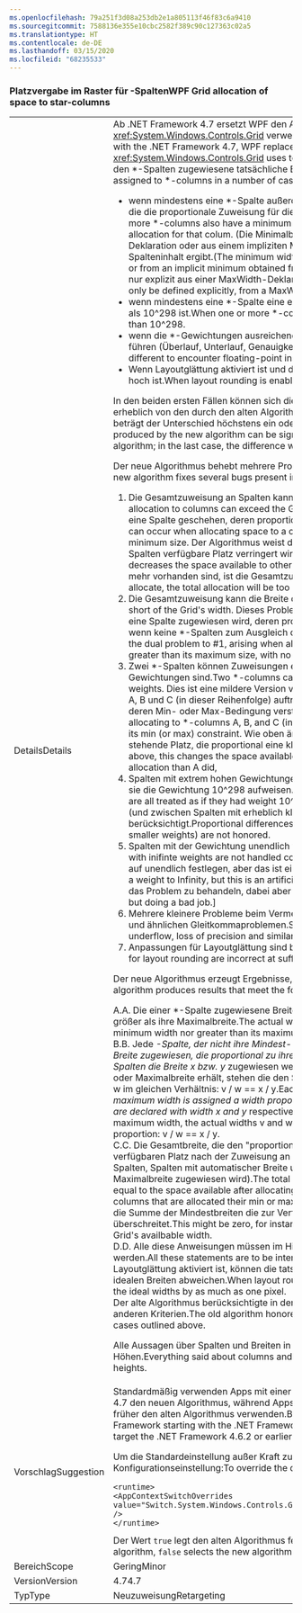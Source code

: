 ```yaml
---
ms.openlocfilehash: 79a251f3d08a253db2e1a805113f46f83c6a9410
ms.sourcegitcommit: 7588136e355e10cbc2582f389c90c127363c02a5
ms.translationtype: HT
ms.contentlocale: de-DE
ms.lasthandoff: 03/15/2020
ms.locfileid: "68235533"
---
```

### <a name="wpf-grid-allocation-of-space-to-star-columns"></a><span data-ttu-id="4a24c-101">Platzvergabe im Raster für -Spalten</span><span class="sxs-lookup"><span data-stu-id="4a24c-101">WPF Grid allocation of space to star-columns</span></span>

|   |   |
|---|---|
|<span data-ttu-id="4a24c-102">Details</span><span class="sxs-lookup"><span data-stu-id="4a24c-102">Details</span></span>|<span data-ttu-id="4a24c-103">Ab .NET Framework 4.7 ersetzt WPF den Algorithmus, den <xref:System.Windows.Controls.Grid> verwendet, um Platz für \*-Spalten zuzuweisen.</span><span class="sxs-lookup"><span data-stu-id="4a24c-103">Starting with the .NET Framework 4.7, WPF replaces the algorithm that <xref:System.Windows.Controls.Grid> uses to allocate space to \*-columns.</span></span> <span data-ttu-id="4a24c-104">Dadurch wird die den \*-Spalten zugewiesene tatsächliche Breite geändert,</span><span class="sxs-lookup"><span data-stu-id="4a24c-104">This will change the actual width assigned to \*-columns in a number of cases:</span></span><ul><li><span data-ttu-id="4a24c-105">wenn mindestens eine \*-Spalte außerdem eine Minimal- oder Maximalbreite aufweisen, die die proportionale Zuweisung für die betreffende Spalte außer Kraft setzt.</span><span class="sxs-lookup"><span data-stu-id="4a24c-105">When one or more \*-columns also have a minimum or maximum width that overrides the proportional allocation for that colum.</span></span> <span data-ttu-id="4a24c-106">(Die Minimalbreite kann aus einer expliziten MinWidth-Deklaration oder aus einem impliziten Minimalwert abgeleitet werden, der sich aus dem Spalteninhalt ergibt.</span><span class="sxs-lookup"><span data-stu-id="4a24c-106">(The minimum width can derive from an explicit MinWidth declaration, or from an implicit minimum obtained from the column's content.</span></span> <span data-ttu-id="4a24c-107">Die maximale Breite kann nur explizit aus einer MaxWidth-Deklaration definiert werden.)</span><span class="sxs-lookup"><span data-stu-id="4a24c-107">The maximum width can only be defined explicitly, from a MaxWidth declaration.)</span></span></li><li><span data-ttu-id="4a24c-108">wenn mindestens eine \*-Spalte eine extrem große \*-Gewichtung deklarieren, die größer als 10^298 ist.</span><span class="sxs-lookup"><span data-stu-id="4a24c-108">When one or more \*-columns declare an extremely large \*-weight, greater than 10^298.</span></span></li><li><span data-ttu-id="4a24c-109">wenn die \*-Gewichtungen ausreichend verschieden sind, um zu Gleitkommainstabilität zu führen (Überlauf, Unterlauf, Genauigkeitsverlust).</span><span class="sxs-lookup"><span data-stu-id="4a24c-109">When the \*-weights are sufficiently different to encounter floating-point instability (overflow, underflow, loss of precision).</span></span></li><li><span data-ttu-id="4a24c-110">Wenn Layoutglättung aktiviert ist und der effektive DPI-Wert der Anzeige ausreichend hoch ist.</span><span class="sxs-lookup"><span data-stu-id="4a24c-110">When layout rounding is enabled, and the effective display DPI is sufficiently high.</span></span></li></ul><span data-ttu-id="4a24c-111">In den beiden ersten Fällen können sich die vom neuen Algorithmus erzeugten Breiten erheblich von den durch den alten Algorithmus erzeugten unterscheiden; im letzten Fall beträgt der Unterschied höchstens ein oder zwei Pixel.</span><span class="sxs-lookup"><span data-stu-id="4a24c-111">In the first two cases, the widths produced by the new algorithm can be significantly different from those produced by the old algorithm; in the last case, the difference will be at most one or two pixels.</span></span><p/><span data-ttu-id="4a24c-112">Der neue Algorithmus behebt mehrere Probleme, die beim alten Algorithmus auftreten:</span><span class="sxs-lookup"><span data-stu-id="4a24c-112">The new algorithm fixes several bugs present in the old algorithm:</span></span><ol><li><span data-ttu-id="4a24c-113">Die Gesamtzuweisung an Spalten kann die Breite des Rasters überschreiten.</span><span class="sxs-lookup"><span data-stu-id="4a24c-113">Total allocation to columns can exceed the Grid's width.</span></span> <span data-ttu-id="4a24c-114">Dies kann beim Zuweisen von Platz an eine Spalte geschehen, deren proportionaler Anteil geringer als ihre Mindestgröße ist.</span><span class="sxs-lookup"><span data-stu-id="4a24c-114">This can occur when allocating space to a column whose proportional share is less than its minimum size.</span></span> <span data-ttu-id="4a24c-115">Der Algorithmus weist die Mindestgröße zu, wodurch der für andere Spalten verfügbare Platz verringert wird.</span><span class="sxs-lookup"><span data-stu-id="4a24c-115">The algorithm allocates the minimum size, which decreases the space available to other columns.</span></span> <span data-ttu-id="4a24c-116">Wenn keine zuzuweisenden \*-Spalten mehr vorhanden sind, ist die Gesamtzuweisung zu groß.</span><span class="sxs-lookup"><span data-stu-id="4a24c-116">If there are no \*-columns left to allocate, the total allocation will be too large.</span></span></li><li><span data-ttu-id="4a24c-117">Die Gesamtzuweisung kann die Breite des Rasters unterschreiten.</span><span class="sxs-lookup"><span data-stu-id="4a24c-117">Total allocation can fall short of the Grid's width.</span></span> <span data-ttu-id="4a24c-118">Dieses Problem steht im Gegensatz zu Nr. 1 und entsteht, wenn eine Spalte zugewiesen wird, deren proportionaler Anteil größer als ihre Maximalgröße ist, wenn keine \*-Spalten zum Ausgleich des Über- oder Untermaßes vorhanden sind.</span><span class="sxs-lookup"><span data-stu-id="4a24c-118">This is the dual problem to #1, arising when allocating to a column whose proportional share is greater than its maximum size, with no \*-columns left to take up the slack.</span></span></li><li><span data-ttu-id="4a24c-119">Zwei \*-Spalten können Zuweisungen erhalten, die nicht proportional zu ihren \*-Gewichtungen sind.</span><span class="sxs-lookup"><span data-stu-id="4a24c-119">Two \*-columns can receive allocations not proportional to their \*-weights.</span></span> <span data-ttu-id="4a24c-120">Dies ist eine mildere Version von Nr. 1/Nr. 2, die beim Zuweisen zu den \*-Spalten A, B und C (in dieser Reihenfolge) auftritt, wobei der proportionale Anteil von B gegen deren Min- oder Max-Bedingung verstößt.</span><span class="sxs-lookup"><span data-stu-id="4a24c-120">This is a milder version of #1/#2, arising when allocating to \*-columns A, B, and C (in that order), where B's proportional share violates its min (or max) constraint.</span></span> <span data-ttu-id="4a24c-121">Wie oben ändert sich dadurch der für Spalte C zur Verfügung stehende Platz, die proportional eine kleinere (oder größeren) Zuweisung als A erhält.</span><span class="sxs-lookup"><span data-stu-id="4a24c-121">As above, this changes the space available to column C, who gets less (or more) proportional allocation than A did,</span></span></li><li><span data-ttu-id="4a24c-122">Spalten mit extrem hohen Gewichtungen (&gt; 10^298) werden alle behandelt, als würden sie die Gewichtung 10^298 aufweisen.</span><span class="sxs-lookup"><span data-stu-id="4a24c-122">Columns with extremely large weights (&gt; 10^298) are all treated as if they had weight 10^298.</span></span> <span data-ttu-id="4a24c-123">Proportionale Unterschiede zwischen ihnen (und zwischen Spalten mit erheblich kleineren Gewichtungen) werden nicht berücksichtigt.</span><span class="sxs-lookup"><span data-stu-id="4a24c-123">Proportional differences between them (and between columns with slightly smaller weights) are not honored.</span></span></li><li><span data-ttu-id="4a24c-124">Spalten mit der Gewichtung unendlich werden nicht ordnungsgemäß behandelt.</span><span class="sxs-lookup"><span data-stu-id="4a24c-124">Columns with inifinte weights are not handled correctly.</span></span> <span data-ttu-id="4a24c-125">[Tatsächlich lässt sich die Gewichtung nicht auf unendlich festlegen, aber das ist eine künstliche Einschränkung.</span><span class="sxs-lookup"><span data-stu-id="4a24c-125">[Actually you can't set a weight to Infinity, but this is an artificial restriction.</span></span> <span data-ttu-id="4a24c-126">Der Zuweisungscode hat versucht, das Problem zu behandeln, dabei aber versagt.]</span><span class="sxs-lookup"><span data-stu-id="4a24c-126">The allocation code was trying to handle it, but doing a bad job.]</span></span></li><li><span data-ttu-id="4a24c-127">Mehrere kleinere Probleme beim Vermeiden von Überlauf, Unterlauf, Genauigkeitsverlust und ähnlichen Gleitkommaproblemen.</span><span class="sxs-lookup"><span data-stu-id="4a24c-127">Several minor problems while avoiding overflow, underflow, loss of precision and similar floating-point issues.</span></span></li><li><span data-ttu-id="4a24c-128">Anpassungen für Layoutglättung sind bei ausreichend hohem DPI fehlerhaft.</span><span class="sxs-lookup"><span data-stu-id="4a24c-128">Adjustments for layout rounding are incorrect at sufficiently high DPI.</span></span></li></ol><span data-ttu-id="4a24c-129">Der neue Algorithmus erzeugt Ergebnisse, die den folgenden Kriterien genügen:</span><span class="sxs-lookup"><span data-stu-id="4a24c-129">The new algorithm produces results that meet the following criteria:</span></span><p/><span data-ttu-id="4a24c-130">A.</span><span class="sxs-lookup"><span data-stu-id="4a24c-130">A.</span></span> <span data-ttu-id="4a24c-131">Die einer \*-Spalte zugewiesene Breite ist niemals kleiner als ihre Mindestbreite oder größer als ihre Maximalbreite.</span><span class="sxs-lookup"><span data-stu-id="4a24c-131">The actual width assigned to a \*-column is never less than its minimum width nor greater than its maximum width.</span></span><br/><span data-ttu-id="4a24c-132">B.</span><span class="sxs-lookup"><span data-stu-id="4a24c-132">B.</span></span> <span data-ttu-id="4a24c-133">Jede <em>-Spalte, der nicht ihre Mindest- oder Maximalbreite zugewiesen wird, wird eine Breite zugewiesen, die proportional zu ihrer <em>-Gewichtung ist. Genauer gesagt, wenn zwei Spalten die Breite x</em> bzw. y</em> zugewiesen werden und keine der beiden Spalten ihre Minimal- oder Maximalbreite erhält, stehen die den Spalten zugewiesenen tatsächlichen Breiten v und w im gleichen Verhältnis: v / w == x / y.</span><span class="sxs-lookup"><span data-stu-id="4a24c-133">Each <em>-column that is not assigned its minimum or maximum width is assigned a width proportional to its <em>-weight. To be precise, if two columns are declared with width x</em> and y</em> respectively, and if neither column receives its minimum or maximum width, the actual widths v and w assigned to the columns are in the same proportion: v / w == x / y.</span></span><br/><span data-ttu-id="4a24c-134">C.</span><span class="sxs-lookup"><span data-stu-id="4a24c-134">C.</span></span> <span data-ttu-id="4a24c-135">Die Gesamtbreite, die den &quot;proportionalen&quot; \*-Spalten zugewiesen wird, entspricht dem verfügbaren Platz nach der Zuweisung an die Spalten, die Bedingungen unterliegen (feste Spalten, Spalten mit automatischer Breite und \*-Spalten, denen die Minimal- oder Maximalbreite zugewiesen wird).</span><span class="sxs-lookup"><span data-stu-id="4a24c-135">The total width allocated to &quot;proportional&quot; \*-columns is equal to the space available after allocating to the constrained columns (fixed, auto, and \*-columns that are allocated their min or max width).</span></span> <span data-ttu-id="4a24c-136">Diese kann Null sein, beispielsweise, wenn die Summe der Mindestbreiten die zur Verfügung stehende Breite des Rasters überschreitet.</span><span class="sxs-lookup"><span data-stu-id="4a24c-136">This might be zero, for instance if the sum of the minimum widths exceeds the Grid's availbable width.</span></span><br/><span data-ttu-id="4a24c-137">D.</span><span class="sxs-lookup"><span data-stu-id="4a24c-137">D.</span></span> <span data-ttu-id="4a24c-138">Alle diese Anweisungen müssen im Hinblick auf das &quot;ideale&quot; Layout interpretiert werden.</span><span class="sxs-lookup"><span data-stu-id="4a24c-138">All these statements are to be interpreted with respect to the &quot;ideal&quot; layout.</span></span> <span data-ttu-id="4a24c-139">Wenn Layoutglättung aktiviert ist, können die tatsächlichen Breiten um bis zu ein Pixel von den idealen Breiten abweichen.</span><span class="sxs-lookup"><span data-stu-id="4a24c-139">When layout rounding is in effect, the actual widths can differ from the ideal widths by as much as one pixel.</span></span><br/><span data-ttu-id="4a24c-140">Der alte Algorithmus berücksichtigte in den oben dargestellten Fällen (A), nicht jedoch die anderen Kriterien.</span><span class="sxs-lookup"><span data-stu-id="4a24c-140">The old algorithm honored (A) but failed to honor the other criteria in the cases outlined above.</span></span><p/><span data-ttu-id="4a24c-141">Alle Aussagen über Spalten und Breiten in diesem Artikel gelten ebenso für Zeilen und Höhen.</span><span class="sxs-lookup"><span data-stu-id="4a24c-141">Everything said about columns and widths in this article applies as well to rows and heights.</span></span>|
|<span data-ttu-id="4a24c-142">Vorschlag</span><span class="sxs-lookup"><span data-stu-id="4a24c-142">Suggestion</span></span>|<span data-ttu-id="4a24c-143">Standardmäßig verwenden Apps mit einer .NET Framework-Zielplattform ab .NET Framework 4.7 den neuen Algorithmus, während Apps mit der Zielplattform .NET Framework 4.6.2 oder früher den alten Algorithmus verwenden.</span><span class="sxs-lookup"><span data-stu-id="4a24c-143">By default, apps that target versions of the .NET Framework starting with the .NET Framework 4.7 will see the new algorithm, while apps that target the .NET Framework 4.6.2 or earlier versions will see the old algorithm.</span></span><p/><span data-ttu-id="4a24c-144">Um die Standardeinstellung außer Kraft zu setzen, verwenden Sie die folgenden Konfigurationseinstellung:</span><span class="sxs-lookup"><span data-stu-id="4a24c-144">To override the default, use the following configuration setting:</span></span><pre><code class="lang-xml">&lt;runtime&gt;&#13;&#10;&lt;AppContextSwitchOverrides value=&quot;Switch.System.Windows.Controls.Grid.StarDefinitionsCanExceedAvailableSpace=true&quot; /&gt;&#13;&#10;&lt;/runtime&gt;&#13;&#10;</code></pre><span data-ttu-id="4a24c-145">Der Wert <code>true</code> legt den alten Algorithmus fest, <code>false</code> den neuen.</span><span class="sxs-lookup"><span data-stu-id="4a24c-145">The value <code>true</code> selects the old algorithm, <code>false</code> selects the new algorithm.</span></span>|
|<span data-ttu-id="4a24c-146">Bereich</span><span class="sxs-lookup"><span data-stu-id="4a24c-146">Scope</span></span>|<span data-ttu-id="4a24c-147">Gering</span><span class="sxs-lookup"><span data-stu-id="4a24c-147">Minor</span></span>|
|<span data-ttu-id="4a24c-148">Version</span><span class="sxs-lookup"><span data-stu-id="4a24c-148">Version</span></span>|<span data-ttu-id="4a24c-149">4.7</span><span class="sxs-lookup"><span data-stu-id="4a24c-149">4.7</span></span>|
|<span data-ttu-id="4a24c-150">Typ</span><span class="sxs-lookup"><span data-stu-id="4a24c-150">Type</span></span>|<span data-ttu-id="4a24c-151">Neuzuweisung</span><span class="sxs-lookup"><span data-stu-id="4a24c-151">Retargeting</span></span>|
